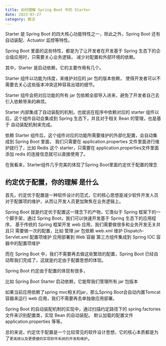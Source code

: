 ```yaml
---
title: 如何理解 Spring Boot 中的 Starter
date: 2023-07-27
category: 面试
---
```





Starter 是 Spring Boot 的四大核心功能特性之一，除此之外，Spring Boot 还有 自动装配、Actuator 监控等特性。

Spring Boot 里面的这些特性，都是为了让开发者在开发基于 Spring 生态下的企 业级应用时，只需要关心业务逻辑， 减少对配置和外部环境的依赖。

其中，Starter 是启动依赖，它的主要作用有几个。

Starter 组件以功能为纬度，来维护对应的 jar 包的版本依赖， 使得开发者可以不需要去关心这些版本冲突这种容易出错的细节。

Starter 组件会把对应功能的所有 jar 包依赖全部导入进来，避免了开发者自己去 引入依赖带来的麻烦。

Starter 内部集成了自动装配的机制，也就说在程序中依赖对应的 starter 组件以 后，这个组件自动会集成到 Spring 生态下，并且对于相关 Bean 的管理，也是基于 自动装配机制来完成。

依赖 Starter 组件后，这个组件对应的功能所需要维护的外部化配置，会自动集 成到 Spring Boot 里面， 我们只需要在 application.properties 文件里面进行维护就行了，比如 Redis 这个 starter，只需要在 application.properties文件里面添加 redis 的连接信息就可以直接使用了。

在我看来，Starter组件几乎完美的体现了Spring Boot里面约定优于配置的理念

## 约定优于配置，你的理解 是什么

首先，约定优于配置是一种软件设计的范式，它的核心思想是减少软件开发人员 对于配置项的维护，从而让开发人员更加聚焦在业务逻辑上。 

Spring Boot 就是约定优于配置这一理念下的产物，它类似于 Spring 框架下的一 个脚手架，通过 Spring Boot，我们可以快速开发基于 Spring 生态下的应用程序。 基于传统的 Spring 框架开发 web 应用，我们需要做很多和业务开发无关并且只 需要做一次的配置，比如 管理 jar 包依赖 web.xml 维护 Dispatch-Servlet.xml 配置项维护 应用部署到 Web 容器 第三方组件集成到 Spring IOC 容器中的配置项维护 

而在 Spring Boot 中，我们不需要再去做这些繁琐的配置，Spring Boot 已经自 动帮我们完成了，这就是约定由于配置思想的体现。 

Spring Boot 约定由于配置的体现有很多，

比如 Spring Boot Starter 启动依赖，它能帮我们管理所有 jar 包版本 

如果当前应用依赖了spring mvc相关的jar，那么Spring Boot会自动内置Tomcat 容器来运行 web 应用，我们不需要再去单独做应用部署。 

Spring Boot 的自动装配机制的实现中，通过扫描约定路径下的 spring.factories 文件来识别配置类，实现 Bean 的自动装配。 默认加载的配置文件 application.properties 等等。 

总的来说，约定优于配置是一个比较常见的软件设计思想，它的核心本质都是为 了`更高效以及更便捷的实现软件系统的开发和维护`。

